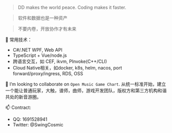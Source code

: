 <!--
**SwingCosmic/SwingCosmic** is a ✨ _special_ ✨ repository because its `README.md` (this file) appears on your GitHub profile.

Here are some ideas to get you started:

- 🔭 I’m currently working on ...
- 🌱 I’m currently learning ...
- 👯 I’m looking to collaborate on ...
- 🤔 I’m looking for help with ...
- 💬 Ask me about ...
- 📫 How to reach me: ...
- 😄 Pronouns: ...
- ⚡ Fun fact: ...
-->

> DD makes the world peace. Coding makes it faster.

> 软件和数据也是一种资产

> 不要内卷，开放协作才有未来

🔭 常用技术：
 - C#/.NET WPF, Web API
 - TypeScript + Vue/node.js
 - 跨语言交互，如 CEF, ikvm, PInvoke(C++/CLI)
 - Cloud Native相关，如docker, k8s, helm, nacos, port forward/proxy/ingress, RDS, OSS

👯 I’m looking to collaborate on `Open Music Game Chart`. 从统一标准开始，建立一个能让普通玩家，大触，谱师，曲师，游戏开发团队，版权方和第三方机构和谐共处的新音游圈。

📫 Contract: 
 - QQ: 1691528941
 - Twitter: @SwingCosmic
